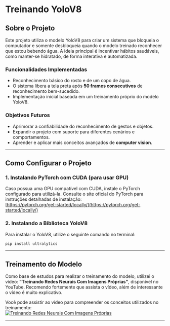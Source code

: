 # Treinando YoloV8

## Sobre o Projeto
Este projeto utiliza o modelo YoloV8 para criar um sistema que bloqueia o computador e somente desbloqueia quando o modelo treinado reconhecer que estou bebendo água. A ideia principal é incentivar hábitos saudáveis, como manter-se hidratado, de forma interativa e automatizada.

### Funcionalidades Implementadas
- Reconhecimento básico do rosto e de um copo de água.
- O sistema libera a tela preta após **50 frames consecutivos** de reconhecimento bem-sucedido.
- Implementação inicial baseada em um treinamento próprio do modelo YoloV8.

### Objetivos Futuros
- Aprimorar a confiabilidade do reconhecimento de gestos e objetos.
- Expandir o projeto com suporte para diferentes cenários e comportamentos.
- Aprender e aplicar mais conceitos avançados de **computer vision**.

---

## Como Configurar o Projeto

### 1. Instalando PyTorch com CUDA (para usar GPU)
Caso possua uma GPU compatível com CUDA, instale o PyTorch configurado para utilizá-la. Consulte o site oficial do PyTorch para instruções detalhadas de instalação:  
[https://pytorch.org/get-started/locally/](https://pytorch.org/get-started/locally/)

### 2. Instalando a Biblioteca YoloV8
Para instalar o YoloV8, utilize o seguinte comando no terminal:
```bash
pip install ultralytics
```

---

## Treinamento do Modelo

Como base de estudos para realizar o treinamento do modelo, utilizei o vídeo: **"Treinando Redes Neurais Com Imagens Próprias"**, disponível no YouTube. 
Recomendo fortemente que assista o vídeo, além de interessante o vídeo é muito explicativo.

Você pode assistir ao vídeo para compreender os conceitos utilizados no treinamento:  
[![Treinando Redes Neurais Com Imagens Próprias](https://img.youtube.com/vi/KV5lszcKuiE/0.jpg)](https://www.youtube.com/watch?v=KV5lszcKuiE)  

---
